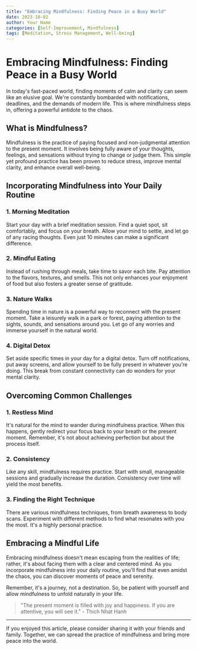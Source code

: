 ```yaml
---
title: "Embracing Mindfulness: Finding Peace in a Busy World"
date: 2023-10-02
author: Your Name
categories: [Self-Improvement, Mindfulness]
tags: [Meditation, Stress Management, Well-being]
---
```


# Embracing Mindfulness: Finding Peace in a Busy World

In today's fast-paced world, finding moments of calm and clarity can seem like an elusive goal. We're constantly bombarded with notifications, deadlines, and the demands of modern life. This is where mindfulness steps in, offering a powerful antidote to the chaos.

## What is Mindfulness?

Mindfulness is the practice of paying focused and non-judgmental attention to the present moment. It involves being fully aware of your thoughts, feelings, and sensations without trying to change or judge them. This simple yet profound practice has been proven to reduce stress, improve mental clarity, and enhance overall well-being.

## Incorporating Mindfulness into Your Daily Routine

### 1. **Morning Meditation**

Start your day with a brief meditation session. Find a quiet spot, sit comfortably, and focus on your breath. Allow your mind to settle, and let go of any racing thoughts. Even just 10 minutes can make a significant difference.

### 2. **Mindful Eating**

Instead of rushing through meals, take time to savor each bite. Pay attention to the flavors, textures, and smells. This not only enhances your enjoyment of food but also fosters a greater sense of gratitude.

### 3. **Nature Walks**

Spending time in nature is a powerful way to reconnect with the present moment. Take a leisurely walk in a park or forest, paying attention to the sights, sounds, and sensations around you. Let go of any worries and immerse yourself in the natural world.

### 4. **Digital Detox**

Set aside specific times in your day for a digital detox. Turn off notifications, put away screens, and allow yourself to be fully present in whatever you're doing. This break from constant connectivity can do wonders for your mental clarity.

## Overcoming Common Challenges

### 1. **Restless Mind**

It's natural for the mind to wander during mindfulness practice. When this happens, gently redirect your focus back to your breath or the present moment. Remember, it's not about achieving perfection but about the process itself.

### 2. **Consistency**

Like any skill, mindfulness requires practice. Start with small, manageable sessions and gradually increase the duration. Consistency over time will yield the most benefits.

### 3. **Finding the Right Technique**

There are various mindfulness techniques, from breath awareness to body scans. Experiment with different methods to find what resonates with you the most. It's a highly personal practice.

## Embracing a Mindful Life

Embracing mindfulness doesn't mean escaping from the realities of life; rather, it's about facing them with a clear and centered mind. As you incorporate mindfulness into your daily routine, you'll find that even amidst the chaos, you can discover moments of peace and serenity.

Remember, it's a journey, not a destination. So, be patient with yourself and allow mindfulness to unfold naturally in your life.

> "The present moment is filled with joy and happiness. If you are attentive, you will see it." - Thich Nhat Hanh

---

If you enjoyed this article, please consider sharing it with your friends and family. Together, we can spread the practice of mindfulness and bring more peace into the world.
